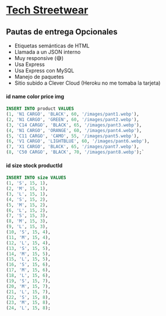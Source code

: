 
# [Tech Streetwear](URL "https://tech.cleverapps.io/")

## Pautas de entrega Opcionales

* Etiquetas semánticas de HTML
* Llamada a un JSON interno
* Muy responsive (😅)
* Usa Express
* Usa Express con MySQL
* Manejo de paquetes
* Sitio subido a Clever Cloud (Heroku no me tomaba la tarjeta)

#### id  name    color   price   img

``` SQL
INSERT INTO product VALUES
(1, 'N1 CARGO', 'BLACK', 60, '/images/pant1.webp'),
(2, 'N1 CARGO', 'GREEN', 60, '/images/pant2.webp'),
(3, 'C14 CARGO', 'BLACK', 65, '/images/pant3.webp'),
(4, 'N1 CARGO', 'ORANGE', 60, '/images/pant4.webp'),
(5, 'C11 CARGO', 'CAMO', 55, '/images/pant5.webp'),
(6, 'V1 CARGO', 'LIGHTBLUE', 60, '/images/pant6.webp'),
(7, 'X1 CARGO', 'BLACK', 65, '/images/pant7.webp'),
(8, 'C50 CARGO', 'BLACK', 70, '/images/pant8.webp');`
```


#### id  size    stock   productId

``` SQL
INSERT INTO size VALUES
(1, 'S', 15, 1),
(2, 'M', 15, 1),
(3, 'L', 15, 1),
(4, 'S', 15, 2),
(5, 'M', 15, 2),
(6, 'L', 15, 2),
(7, 'S', 15, 3),
(8, 'M', 15, 3),
(9, 'L', 15, 3),
(10, 'S', 15, 4),
(11, 'M', 15, 4),
(12, 'L', 15, 4),
(13, 'S', 15, 5),
(14, 'M', 15, 5),
(15, 'L', 15, 5),
(16, 'S', 15, 6),
(17, 'M', 15, 6),
(18, 'L', 15, 6),
(19, 'S', 15, 7),
(20, 'M', 15, 7),
(21, 'L', 15, 7),
(22, 'S', 15, 8),
(23, 'M', 15, 8),
(24, 'L', 15, 8);
```